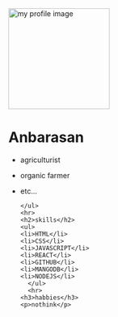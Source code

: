 
<!DOCTYPE html>
<html lang="en">
<head>
    <meta charset="UTF-8">
    <meta http-equiv="X-UA-Compatible" content="IE=edge">
    <meta name="viewport" content="width=device-width, initial-scale=1.0">
    <title>theanbarasan</title>
</head>
<body>
    <img src="photoshot2-modified.png" alt="my profile image" width="200">
    <h1>Anbarasan</h1>
    <ul>
    <li><p><bold>agriculturist</bold></p></li>
    <li><p><bold>organic farmer</bold></p></li>
    <li><p><bold>etc...</bold></p></li>

    </ul>
    <hr>
    <h2>skills</h2>
    <ul>
    <li>HTML</li>
    <li>CSS</li>
    <li>JAVASCRIPT</li>
    <li>REACT</li>
    <li>GITHUB</li>
    <li>MANGODB</li>
    <li>NODEJS</li>
      </ul>
      <hr>
    <h3>habbies</h3>
    <p>nothink</p>
    
</body>
</html>
